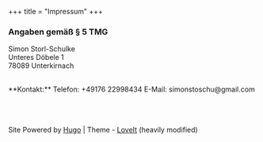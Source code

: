 +++
title = "Impressum"
+++

### Angaben gemäß § 5 TMG

Simon Storl-Schulke  
Unteres Döbele 1  
78089 Unterkirnach  

<br>
**Kontakt:**  
Telefon: +49176 22998434  
E-Mail: simonstoschu@gmail.com

<br><br><br>
Site Powered by <a href="https://gohugo.io/" target="_blank" rel="noopener noreffer" title="Hugo 0.82.1">Hugo</a> | Theme - <a href="https://github.com/dillonzq/LoveIt" target="_blank" rel="noopener noreffer" title="LoveIt 0.2.10"><i class="far fa-kiss-wink-heart fa-fw"></i> LoveIt</a> (heavily modified)